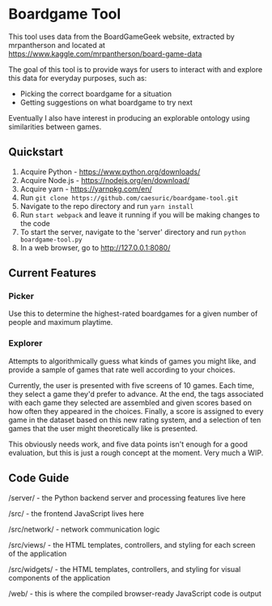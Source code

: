 # Boardgame Tool

This tool uses data from the BoardGameGeek website, extracted by mrpantherson and located at https://www.kaggle.com/mrpantherson/board-game-data

The goal of this tool is to provide ways for users to interact with and explore this data for everyday purposes, such as:

* Picking the correct boardgame for a situation
* Getting suggestions on what boardgame to try next

Eventually I also have interest in producing an explorable ontology using similarities between games.

## Quickstart

1. Acquire Python - https://www.python.org/downloads/
2. Acquire Node.js - https://nodejs.org/en/download/
3. Acquire yarn - https://yarnpkg.com/en/
4. Run `git clone https://github.com/caesuric/boardgame-tool.git`
5. Navigate to the repo directory and run `yarn install`
6. Run `start webpack` and leave it running if you will be making changes to the code
7. To start the server, navigate to the 'server' directory and run `python boardgame-tool.py`
8. In a web browser, go to http://127.0.0.1:8080/

## Current Features

### Picker

Use this to determine the highest-rated boardgames for a given number of people and maximum playtime.

### Explorer

Attempts to algorithmically guess what kinds of games you might like, and provide a sample of games that rate well according to your choices.

Currently, the user is presented with five screens of 10 games. Each time, they select a game they'd prefer to advance. At the end, the tags associated with each game they selected are assembled and given scores based on how often they appeared in the choices. Finally, a score is assigned to every game in the dataset based on this new rating system, and a selection of ten games that the user might theoretically like is presented.

This obviously needs work, and five data points isn't enough for a good evaluation, but this is just a rough concept at the moment. Very much a WIP.

## Code Guide

/server/ - the Python backend server and processing features live here

/src/ - the frontend JavaScript lives here

/src/network/ - network communication logic

/src/views/ - the HTML templates, controllers, and styling for each screen of the application

/src/widgets/ - the HTML templates, controllers, and styling for visual components of the application

/web/ - this is where the compiled browser-ready JavaScript code is output
